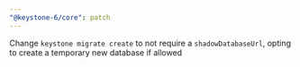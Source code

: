 ```yaml
---
"@keystone-6/core": patch
---
```


Change `keystone migrate create` to not require a `shadowDatabaseUrl`, opting to create a temporary new database if allowed
